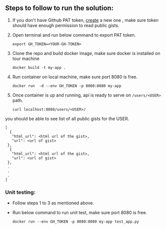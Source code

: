 ## Steps to follow to run the solution:

1) If you don't have Github PAT token, [create](https://docs.github.com/en/authentication/keeping-your-account-and-data-secure/managing-your-personal-access-tokens#creating-a-personal-access-token-classic) a new one , make sure token should have enough permission to read public gists.
2) Open terminal and run below command to export PAT token.

    `export GH_TOKEN=<YOUR-GH-TOKEN>`
3) Clone the repo and build docker image, make sure docker is installed on tour machine

    `docker build -t my-app .`
4) Run container on local machine, make sure port 8080 is free.

    `docker run  -d --env GH_TOKEN -p 8080:8080 my-app`
5) Once container is up and running, api is ready to serve on `/users/<USER>` path.

    `curl localhost:8080/users/<USER>/`

 you should be able to see list of all public gists for the USER.
 ```
 [
   {
    "html_url": <html url of the gist>,
    "url": <url of gist>
  },
   {
    "html_url": <html url of the gist>,
    "url": <url of gist>
  },
  .
  .
  .
 ]
 ```


### Unit testing:
- Follow steps 1 to 3 as mentioned above.
- Run below command to run unit test, make sure port 8080 is free.

  `docker run --env GH_TOKEN -p 8080:8080 my-app test_app.py`
